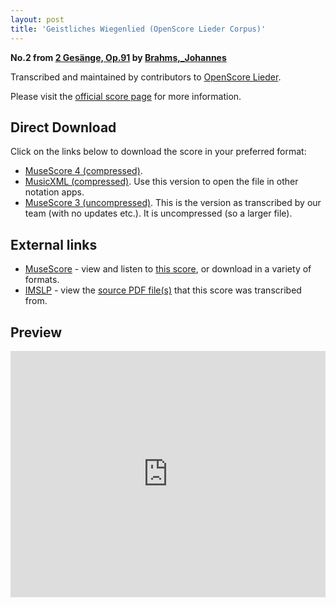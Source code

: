 ```yaml
---
layout: post
title: 'Geistliches Wiegenlied (OpenScore Lieder Corpus)'
---
```


__No.2 from [2 Gesänge, Op.91](https://fourscoreandmore.org/openscore/lieder/Brahms,_Johannes/2_Ges%C3%A4nge,_Op.91/) by [Brahms,_Johannes](https://fourscoreandmore.org/openscore/lieder/Brahms,_Johannes)__

Transcribed and maintained by contributors to [OpenScore Lieder].

Please visit the [official score page] for more information.

[official score page]: https://musescore.com/openscore-lieder-corpus/scores/6320420
[OpenScore Lieder]: https://musescore.com/openscore-lieder-corpus

## Direct Download

Click on the links below to download the score in your preferred format:
- [MuseScore 4 (compressed)](https://fourscoreandmore.org/openscore/lieder/Brahms,_Johannes/2_Ges%C3%A4nge,_Op.91/2_Geistliches_Wiegenlied.mscz).
- [MusicXML (compressed)](https://fourscoreandmore.org/openscore/lieder/Brahms,_Johannes/2_Ges%C3%A4nge,_Op.91/2_Geistliches_Wiegenlied.mxl). Use this version to open the file in other notation apps.
- [MuseScore 3 (uncompressed)](https://raw.githubusercontent.com/OpenScore/Lieder/refs/heads/main/scores/Brahms,_Johannes/2_Ges%C3%A4nge,_Op.91/2_Geistliches_Wiegenlied/lc6320420.mscx). This is the version as transcribed by our team (with no updates etc.). It is uncompressed (so a larger file).

## External links

- [MuseScore] - view and listen to [this score][MuseScore], or download in a variety of formats.
- [IMSLP] - view the [source PDF file(s)][IMSLP] that this score was transcribed from.

[MuseScore]: https://musescore.com/score/6320420
[IMSLP]: https://imslp.org/wiki/Special:ReverseLookup/39262

## Preview

<iframe width="100%" height="394" src="https://musescore.com/openscore-lieder-corpus/scores/6320420/embed" frameborder="0" allowfullscreen allow="autoplay; fullscreen"></iframe>
